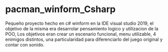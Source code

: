 # pacman_winform_Csharp
Pequeño proyecto hecho en c# winform en la IDE visual studio 2019, el objetivo de la misma era desarrolar pensamiento logico y utilizacion de la POO, Los objetivos eran crear un escenario funcional, menu utilizable, 4 enimigos distintos, una particularidad para diferenciarlo del juego original y contar con sonido.

